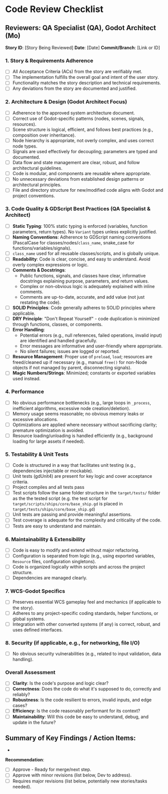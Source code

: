 # Code Review Checklist

## Reviewers: QA Specialist (QA), Godot Architect (Mo)
**Story ID**: [Story Being Reviewed]
**Date**: [Date]
**Commit/Branch**: [Link or ID]

### 1. Story & Requirements Adherence
- [ ] All Acceptance Criteria (ACs) from the story are verifiably met.
- [ ] The implementation fulfills the overall goal and intent of the user story.
- [ ] Functionality matches the story description and technical requirements.
- [ ] Any deviations from the story are documented and justified.

### 2. Architecture & Design (Godot Architect Focus)
- [ ] Adherence to the approved system architecture document.
- [ ] Correct use of Godot-specific patterns (nodes, scenes, signals, resources).
- [ ] Scene structure is logical, efficient, and follows best practices (e.g., composition over inheritance).
- [ ] Node hierarchy is appropriate, not overly complex, and uses correct node types.
- [ ] Signals are used effectively for decoupling; parameters are typed and documented.
- [ ] Data flow and state management are clear, robust, and follow architectural guidelines.
- [ ] Code is modular, and components are reusable where appropriate.
- [ ] No unnecessary deviations from established design patterns or architectural principles.
- [ ] File and directory structure for new/modified code aligns with Godot and project conventions.

### 3. Code Quality & GDScript Best Practices (QA Specialist & Architect)
- [ ] **Static Typing**: 100% static typing is enforced (variables, function parameters, return types). No `Variant` types unless explicitly justified.
- [ ] **Naming Conventions**: Adherence to GDScript naming conventions (PascalCase for classes/nodes/`class_name`, snake_case for functions/variables/signals).
- [ ] `class_name` used for all reusable classes/scripts, and is globally unique.
- [ ] **Readability**: Code is clear, concise, and easy to understand. Avoid overly complex expressions or logic.
- [ ] **Comments & Docstrings**:
    - Public functions, signals, and classes have clear, informative docstrings explaining purpose, parameters, and return values.
    - Complex or non-obvious logic is adequately explained with inline comments.
    - Comments are up-to-date, accurate, and add value (not just restating the code).
- [ ] **SOLID Principles**: Code generally adheres to SOLID principles where applicable.
- [ ] **DRY Principle**: "Don't Repeat Yourself" - code duplication is minimized through functions, classes, or components.
- [ ] **Error Handling**:
    - Potential errors (e.g., null references, failed operations, invalid input) are identified and handled gracefully.
    - Error messages are informative and user-friendly where appropriate.
    - No silent failures; issues are logged or reported.
- [ ] **Resource Management**: Proper use of `preload`, `load`; resources are freed/cleaned up if necessary (e.g., manual `free()` for non-Node objects if not managed by parent, disconnecting signals).
- [ ] **Magic Numbers/Strings**: Minimized; constants or exported variables used instead.

### 4. Performance
- [ ] No obvious performance bottlenecks (e.g., large loops in `_process`, inefficient algorithms, excessive node creation/deletion).
- [ ] Memory usage seems reasonable; no obvious memory leaks or excessive allocations.
- [ ] Optimizations are applied where necessary without sacrificing clarity; premature optimization is avoided.
- [ ] Resource loading/unloading is handled efficiently (e.g., background loading for large assets if needed).

### 5. Testability & Unit Tests
- [ ] Code is structured in a way that facilitates unit testing (e.g., dependencies injectable or mockable).
- [ ] Unit tests (gdUnit4) are present for key logic and cover acceptance criteria.
- [ ] Project compiles and all tests pass
- [ ] Test scripts follow the same folder structure in the `target/tests/` folder as the the tested script (e.g. the test script for `target/scripts/ships/core/base_ship.gd` is placed in `target/tests/ships/core/base_ship.gd`)
- [ ] Unit tests are passing and provide meaningful assertions.
- [ ] Test coverage is adequate for the complexity and criticality of the code.
- [ ] Tests are easy to understand and maintain.

### 6. Maintainability & Extensibility
- [ ] Code is easy to modify and extend without major refactoring.
- [ ] Configuration is separated from logic (e.g., using exported variables, `Resource` files, configuration singletons).
- [ ] Code is organized logically within scripts and across the project structure.
- [ ] Dependencies are managed clearly.

### 7. WCS-Godot Specifics
- [ ] Preserves essential WCS gameplay feel and mechanics (if applicable to the story).
- [ ] Adheres to any project-specific coding standards, helper functions, or global systems.
- [ ] Integration with other converted systems (if any) is correct, robust, and uses defined interfaces.

### 8. Security (if applicable, e.g., for networking, file I/O)
- [ ] No obvious security vulnerabilities (e.g., related to input validation, data handling).

### Overall Assessment
- [ ] **Clarity**: Is the code's purpose and logic clear?
- [ ] **Correctness**: Does the code do what it's supposed to do, correctly and reliably?
- [ ] **Robustness**: Is the code resilient to errors, invalid inputs, and edge cases?
- [ ] **Efficiency**: Is the code reasonably performant for its context?
- [ ] **Maintainability**: Will this code be easy to understand, debug, and update in the future?

**Summary of Key Findings / Action Items**:
-
-

**Recommendation**:
- [ ] Approve - Ready for merge/next step.
- [ ] Approve with minor revisions (list below, Dev to address).
- [ ] Requires major revisions (list below, potentially new stories/tasks needed).
